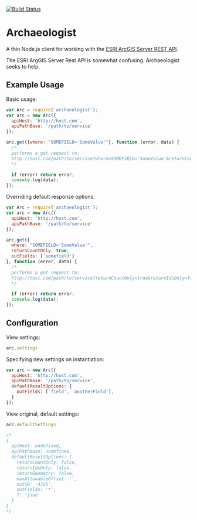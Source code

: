 [![Build Status](https://travis-ci.org/mdb/archaeologist.png?branch=master)](https://travis-ci.org/mdb/archaeologist)

# Archaeologist

A thin Node.js client for working with the [ESRI ArcGIS Server REST API](http://gis.phila.gov/ArcGIS/SDK/REST/index.html?catalog.html).

The ESRI ArgGIS Server Rest API is somewhat confusing. Archaeologist seeks to help.

## Example Usage

Basic usage:

```javascript
var Arc = require('archaeologist');
var arc = new Arc({
  apiHost: 'http://host.com',
  apiPathBase: '/path/to/service'
});

arc.get({where: "SOMEFIELD='SomeValue'"}, function (error, data) {
  /*
  performs a get request to:
  http://host.com/path/to/service?where=SOMEFIELD='SomeValue'&returnCountOnly=false&returnIdsOnly=false&returnGeometry=false&outSR=4326&outFields=*&f=json
  */

  if (error) return error;
  console.log(data);
});
```

Overriding default response options:

```javascript
var Arc = require('archaeologist');
var arc = new Arc({
  apiHost: 'http://host.com',
  apiPathBase: '/path/to/service'
});

arc.get({
  where: "SOMEFIELD='SomeValue'",
  returnCountOnly: true,
  outFields: ['somefield']
}, function (error, data) {
  /*
  performs a get request to:
  http://host.com/path/to/service?returnCountOnly=true&returnIdsOnly=false&returnGeometry=true&maxAllowableOffset=&outputSpatialReference=&outFields=somefield&where=SOMEFIELD='SomeValue'&f=json
  */

  if (error) return error;
  console.log(data);
});
```

## Configuration

View settings:

```javascript
arc.settings
```

Specifying new settings on instantiation:

```javascript
var arc = new Arc({
  apiHost: 'http://host.com',
  apiPathBase: '/path/to/service',
  defaultResultOptions: {
    outFields: ['field', 'anotherField'],
  }
});
```

View original, default settings:

```javascript
arc.defaultSettings

/*
{
  apiHost: undefined,
  apiPathBase: undefined,
  defaultResultOptions: {
    returnCountOnly: false,
    returnIdsOnly: false,
    returnGeometry: false,
    maxAllowableOffset: '',
    outSR: '4326',
    outFields: '*',
    f: 'json'
  }
}
*/
```
